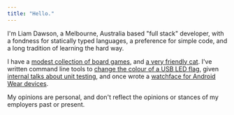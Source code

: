 ```yaml
---
title: "Hello."
---
```


I'm Liam Dawson, a Melbourne, Australia based "full stack" developer, with a
fondness for statically typed languages, a preference for simple code, and a
long tradition of learning the hard way.

I have a
[modest collection of board games](https://boardgamegeek.com/collection/user/jesterfraud?own=1&subtype=boardgame&ff=1),
and
[a very friendly cat](https://www.instagram.com/phoebe.consuela/).
I've written command line tools to
[change the colour of a USB LED flag](https://github.com/liamdawson/lfcl),
given
[internal talks about unit testing](/posts/foundational-unit-testing),
and once wrote a
[watchface for Android Wear devices](https://github.com/liamdawson/lawful-neutral).

My opinions are personal, and don't reflect the opinions or stances of my
employers past or present.
